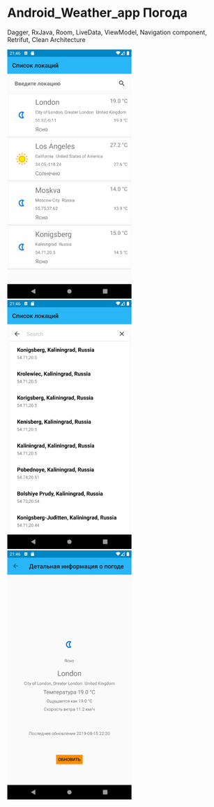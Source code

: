 # Android_Weather_app Погода

Dagger, RxJava, Room, LiveData, ViewModel, Navigation component, Retrifut, Clean Architecture

<img src="sr1.png" width="285" height="570"> <img src="sr2.png" width="285" height="570"> <img src="sr3.png" width="285" height="570">
